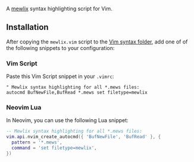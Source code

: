 A [mewlix](https://github.com/kbmackenzie/mewlix) syntax highlighting script for Vim.

## Installation
After copying the `mewlix.vim` script to the [Vim syntax folder](https://vimdoc.sourceforge.net/htmldoc/syntax.html#mysyntaxfile), add one of of the following snippets to your configuration:

### Vim Script
Paste this Vim Script snippet in your `.vimrc`:
```vim
" Mewlix syntax highlighting for all *.mews files:
autocmd BufNewFile,BufRead *.mews set filetype=mewlix
```

### Neovim Lua
In Neovim, you can use the following Lua snippet:
```lua
-- Mewlix syntax highlighting for all *.mews files:
vim.api.nvim_create_autocmd({ 'BufNewFile', 'BufRead' }, {
  pattern = '*.mews',
  command = 'set filetype=mewlix',
})
```
